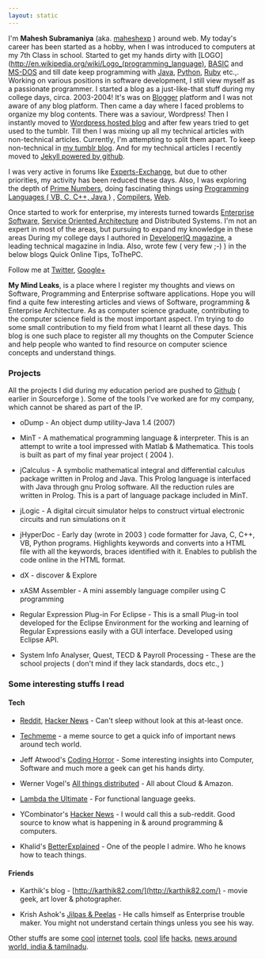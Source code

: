 ```yaml
---
layout: static
---
```


I'm **<span itemprop="name">Mahesh Subramaniya</span>** (aka. [maheshexp](https://www.google.com/#hl=en&output=search&q=maheshexp&oq=maheshexp) ) around web. My today's career has been started as a hobby, when I was introduced to computers at my 7th Class in school. Started to get my hands dirty with [LOGO](http://en.wikipedia.org/wiki/Logo_(programming_language), [BASIC](http://en.wikipedia.org/wiki/BASIC "BASIC") and [MS-DOS](http://en.wikipedia.org/wiki/MS-DOS) and till date keep programming with [Java](http://en.wikipedia.org/wiki/Java_(programming_language)), [Python](http://docs.python.org/), [Ruby](http://www.ruby-lang.org/en/documentation/) etc.,. Working on various positions in software development, I still view myself as a passionate programmer. I started a blog as a just-like-that stuff during my college days, circa. 2003-2004! It's was on [Blogger](http://en.wikipedia.org/wiki/Blogger_(service)) platform and I was not aware of any blog platform. Then came a day where I faced problems to organize my blog contents. There was a saviour, Wordpress! Then I instantly moved to [Wordpress hosted blog](http://maheshexp.wordpress.com/) and after few years tried to get used to the tumblr. Till then I was mixing up all my technical articles with non-technical articles. Currently, I'm attempting to split them apart. To keep non-technical in [my tumblr blog]({{site.personal_blog}). And for my technical articles I recently moved to [Jekyll powered by github](/article/trying-git-hosted-blog-jekyll.html).

I was very active in forums like [Experts-Exchange](http://www.experts-exchange.com/M_737838.html), but due to other priorities, my activity has been reduced these days. Also, I was exploring the depth of [Prime Numbers](http://en.wikipedia.org/wiki/Prime_number), doing fascinating things using [Programming Languages ( VB, C, C++, Java )](http://en.wikipedia.org/wiki/Programming_language) , [Compilers](http://compilers.iecc.com/crenshaw/), [Web](http://www.w3.org/). 

Once started to work for enterprise, my interests turned towards [Enterprise Software](http://www.infoq.com/), [Service Oriented Architecture](http://www.ibm.com/soa/) and Distributed Systems. I'm not an expert in most of the areas, but pursuing to expand my knowledge in these areas During my college days I authored in [DeveloperIQ magazine](http://developeriq.com/), a leading technical magazine in India. Also, wrote few ( very few ;-) ) in the below blogs Quick Online Tips, ToThePC.

Follow me at <a href="http://twitter.com/mymindleaks" rel="me" itemprop="url">Twitter</a>, 
<a href="https://plus.google.com/103292685573052281213" rel="me">Google+</a>

**My Mind Leaks**, is a place where I register my thoughts and views on Software, Programming and Enterprise software applications. Hope you will find a quite few interesting articles and views of Software, programming & Enterprise Architecture. As as computer science graduate, contributing to the computer science field is the most important aspect. I'm trying to do some small contribution to my field from what I learnt all these days. This blog is one such place to register all my thoughts on the Computer Science and help people who wanted to find resource on computer science concepts and understand things.


### Projects ###

All the projects I did during my education period are pushed to [Github](https://github.com/mymindleaks) ( earlier in Sourceforge ). Some of the tools I've worked are for my company, which cannot be shared as part of the IP.

* oDump - An object dump utility-Java 1.4 (2007)

* MinT - A mathematical programming language & interpreter. This is an attempt to write a tool impressed with Matlab & Mathematica. This tools is built as part of my final year project ( 2004 ).

* jCalculus - A symbolic mathematical integral and differential calculus package written in Prolog and Java. This Prolog language is interfaced with Java through gnu Prolog software. All the reduction rules are written in Prolog. This is a part of language package included in MinT.

* jLogic - A digital circuit simulator helps to construct virtual electronic circuits and run simulations on it

* jHyperDoc - Early day (wrote in 2003 ) code formatter for Java, C, C++, VB, Python programs. Highlights keywords and converts into a HTML file with all the keywords, braces identified with it. Enables to publish the code online in the HTML format.

* dX - discover & Explore 

* xASM Assembler - A mini assembly language compiler using C programming

* Regular Expression Plug-in For Eclipse - This is a small  Plug-in tool developed for the Eclipse Environment for the working and  learning of Regular Expressions easily with a GUI interface. Developed  using Eclipse API.

* System Info Analyser, Quest, TECD & Payroll Processing - These are the school projects ( don't mind if they lack standards, docs etc., )


### Some interesting stuffs I read ###

#### Tech ####

* [Reddit](http://www.reddit.com/r/technology), [Hacker News](http://news.ycombinator.com) - Can't sleep without look at this at-least once.

* [Techmeme](http://www.techmeme.com) - a meme source to get a quick info of important news around tech world.

* Jeff Atwood's [Coding Horror](http://www.codinghorror.com/) - Some interesting insights into Computer, Software and much more a geek can get his hands dirty.

* Werner Vogel's [All things distributed](http://www.allthingsdistributed.com/) - All about Cloud & Amazon.

* [Lambda the Ultimate](http://lambda-the-ultimate.org) - For functional language geeks.

* YCombinator's [Hacker News](http://news.ycombinator.com/) - I would call this a sub-reddit. Good source to know what is happening in & around programming & computers.

* Khalid's [BetterExplained](http://betterexplained.com/) - One of the people I admire. Who he knows how to teach things.

#### Friends ####

* Karthik's blog - [http://karthik82.com/](http://karthik82.com/) - movie geek, art lover & photographer.

* Krish Ashok's [Jilpas & Peelas](http://krishashok.wordpress.com/) - He calls himself as Enterprise trouble maker. You might not understand certain things unless you see his way.

Other stuffs are some [cool](http://www.quickonlinetips.com) [internet](http://www.makeuseof.com) [tools](http://www.labnol.org), [cool](http://lifehacker.com) [life](http://zenhabits.net) [hacks](http://unclutterer.com), [news around world, india & tamilnadu](https://google.com/news).